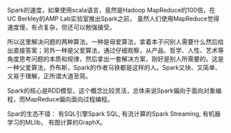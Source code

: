 Spark的速度，如果使用scala语言，竟然是Hadoop MapReduce的100倍，在UC Berkley的AMP Lab实验室推出Spark之前， 虽然人们使用MapReduce觉得速度慢，有点复杂，但还可以勉强接受。

所以这里解决问题的两种算法。一种是母爱算法，拿着本子问别人需要什么然后给出直接答案；另外一种是父爱算法，通过仔细观察，从产品、哲学、人性、艺术等角度思考问题的本质和规律，然后拿出一套解决方案，刚好是别人所需要的。这是一种父爱算法，乔布斯，Spark的作者马铁都是这样的人。Spark又快、又简单、又易于理解，正所谓大道至简。

Spark的核心是RDD模型，这个概念比较灵活，总体来说Spark偏向于面向对象编程，而MapReduce偏向面向过程编程。

Spar的生态不错： 有SQL引擎Spark SQL, 有流计算的Spark Streaming, 有机器学习的MLlib， 有图计算的GraphX。